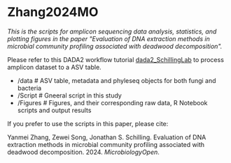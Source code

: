 # Zhang2024MO

*This is the scripts for amplicon sequencing data analysis, statistics, and plotting figures in the paper "Evaluation of DNA extraction methods in microbial community profiling associated with deadwood decomposition".*

Please refer to this DADA2 workflow tutorial [dada2_SchillingLab](https://github.com/Yanmei-Zhang/DADA2_SchillingLab) to process amplicon dataset to a ASV table.

- /data # ASV table, metadata and phyleseq objects for both fungi and bacteria
- /Script # Gneeral script in this study
- /Figures # Figures, and their corresponding raw data, R Notebook scripts and output results

If you prefer to use the scripts in this paper, please cite:

Yanmei Zhang, Zewei Song, Jonathan S. Schilling. Evaluation of DNA extraction methods in microbial community profiling associated with deadwood decomposition. 2024. *MicrobiologyOpen*.
